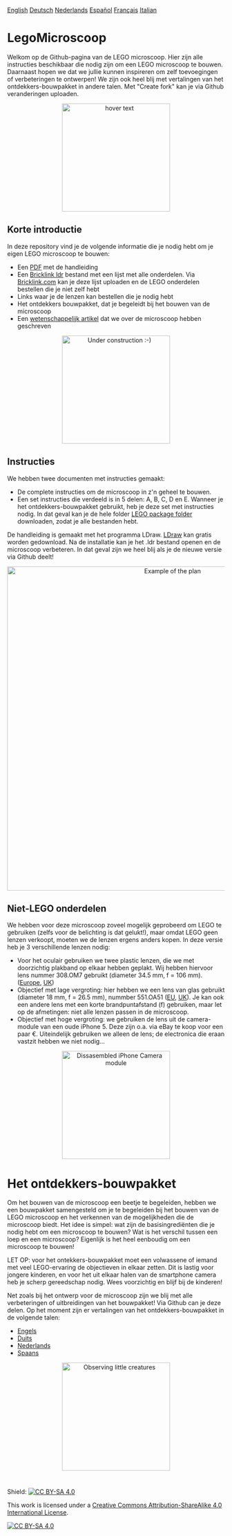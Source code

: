 
[English][Readme]   [Deutsch][Readme_D]   [Nederlands][Readme_NL]   [Español][Readme_ES]   [Français][Readme_FR]    [Italian][Readme_IT]
# LegoMicroscoop

Welkom op de Github-pagina van de LEGO microscoop. Hier zijn alle instructies beschikbaar die nodig zijn om een LEGO  microscoop te bouwen. Daarnaast hopen we dat
we jullie kunnen inspireren om zelf toevoegingen of verbeteringen te ontwerpen! We zijn ook heel blij met vertalingen van het ontdekkers-bouwpakket in andere talen.
Met "Create fork" kan je via Github veranderingen uploaden.


<p align="center">
  <img src="https://github.com/tobetz/LegoMicroscope/blob/main/Images/CAD_model.jpg" width="250" title="hover text">
</p>

## Korte introductie

In deze repository vind je de volgende informatie die je nodig hebt om je eigen LEGO microscoop te bouwen:
- Een [PDF][pdf] met de handleiding
- Een [Bricklink ldr][bricklink_list] bestand met een lijst met alle onderdelen. Via [Bricklink.com][bricklink_link] kan je deze lijst uploaden en de LEGO onderdelen
bestellen die je niet zelf hebt
- Links waar je de lenzen kan bestellen die je nodig hebt
- Het ontdekkers bouwpakket, dat je begeleidt bij het bouwen van de microscoop
- Een [wetenschappelijk artikel][bioRxiv] dat we over de microscoop hebben geschreven

<p align="center">
  <img src="https://github.com/tobetz/LegoMicroscope/blob/main/Images/build.gif" width="250" title="Under construction :-)">
</p>

## Instructies

We hebben twee documenten met instructies gemaakt:
- De complete instructies om de microscoop in z'n geheel te bouwen.
- Een set instructies die verdeeld is in 5 delen: A, B, C, D en E. Wanneer je het ontdekkers-bouwpakket gebruikt, heb je deze set met instructies nodig. In dat geval kan je de hele folder [LEGO package folder][package_folder] downloaden, zodat je alle bestanden hebt.

De handleiding is gemaakt met het programma LDraw. [LDraw][link_ldraw] kan gratis worden gedownload. Na de installatie kan je het .ldr bestand openen en de microscoop verbeteren. In dat geval zijn we heel blij als je de nieuwe versie via Github deelt!

<p align="center">
  <img src="https://github.com/tobetz/LegoMicroscope/blob/main/Images/plan.jpg" width="750" title="Example of the plan">
</p>

## Niet-LEGO onderdelen
We hebben voor deze microscoop zoveel mogelijk geprobeerd om LEGO te gebruiken (zelfs voor de belichting is dat gelukt!), maar omdat LEGO geen lenzen verkoopt,
moeten we de lenzen ergens anders kopen. In deze versie heb je 3 verschillende lenzen nodig:
- Voor het oculair gebruiken we twee plastic lenzen, die we met doorzichtig plakband op elkaar hebben geplakt. Wij hebben hiervoor lens nummer 308.OM7 gebruikt (diameter 34.5 mm, f = 106 mm). ([Europe][EU_Lense], [UK][UK_Lense])
- Objectief met lage vergroting: hier hebben we een lens van glas gebruikt (diameter 18 mm, f = 26.5 mm), nummber 551.OA51 ([EU][EU_lense_glas], [UK][UK_Lense]). 
Je kan ook een andere lens met een korte brandpuntafstand (f) gebruiken, maar let op de afmetingen: niet alle lenzen passen in de microscoop.
- Objectief met hoge vergroting: we gebruiken de lens uit de camera-module van een oude iPhone 5. Deze zijn o.a. via eBay te koop voor een paar €.
Uiteindelijk gebruiken we alleen de lens; de electronica die eraan vastzit hebben we niet nodig...

<p align="center">
  <img src="https://github.com/tobetz/LegoMicroscope/blob/main/Images/camera.jpg" width="250" title="Dissasembled iPhone Camera module">
</p>

# Het ontdekkers-bouwpakket

Om het bouwen van de microscoop een beetje te begeleiden, hebben we een bouwpakket samengesteld om je te begeleiden bij het bouwen van de LEGO microscoop
en het verkennen van de mogelijkheden die de microscoop biedt. Het idee is simpel: wat zijn de basisingrediënten die je nodig hebt om een microscoop te bouwen?
Wat is het verschil tussen een loep en een microscoop? Eigenlijk is het heel eenboudig om een microscoop te bouwen!

LET OP: voor het ontekkers-bouwpakket moet een volwassene of iemand met veel LEGO-ervaring de objectieven in elkaar zetten. Dit is lastig voor jongere kinderen,
en voor het uit elkaar halen van de smartphone camera heb je scherp gereedschap nodig. Wees voorzichtig en blijf bij de kinderen!



Net zoals bij het ontwerp voor de microscoop zijn we blij met alle verbeteringen of uitbreidingen van het bouwpakket! Via Github can je deze delen.
Op het moment zijn er vertalingen van het ontdekkers-bouwpakket in de volgende talen:
- [Engels][ExplorerKitEN]
- [Duits][ExplorerKitD]
- [Nederlands][ExplorerKitNL]
- [Spaans][ExplorerKitES]

<p align="center">
  <img src="https://github.com/tobetz/LegoMicroscope/blob/main/Images/urzeitkrebse.gif" width="250" title="Observing little creatures">
</p>

# 


Shield: [![CC BY-SA 4.0][cc-by-sa-shield]][cc-by-sa]

This work is licensed under a
[Creative Commons Attribution-ShareAlike 4.0 International License][cc-by-sa].

[![CC BY-SA 4.0][cc-by-sa-image]][cc-by-sa]


[link_ldraw]: https://www.ldraw.org/article/104.html
[bricklink_list]: https://github.com/tobetz/LegoMicroscope/blob/main/Just_Plans_and_Parts/Mikroscope_plan_parts_Bricklink.ldr
[bricklink_link]: https://www.bricklink.com/
[pdf]: https://github.com/tobetz/LegoMicroscope/blob/main/Just_Plans_and_Parts/Mikroscope_plan.pdf
[cc-by-sa]: http://creativecommons.org/licenses/by-sa/4.0/
[cc-by-sa-image]: https://licensebuttons.net/l/by-sa/4.0/88x31.png
[cc-by-sa-shield]: https://img.shields.io/badge/License-CC%20BY--SA%204.0-lightgrey.svg
[Readme_NL]: https://github.com/tobetz/LegoMicroscope/blob/main/README_NL.md
[Readme_D]: https://github.com/tobetz/LegoMicroscope/blob/main/README_D.md
[Readme]: https://github.com/tobetz/LegoMicroscope/blob/main/README.md
[Readme_FR]: https://github.com/tobetz/LegoMicroscope/blob/main/README_FR.md
[Readme_ES]: https://github.com/tobetz/LegoMicroscope/blob/main/README_ES.md
[Readme_IT]: https://github.com/tobetz/LegoMicroscope/blob/main/README_IT.md
[EU_Lense]: https://astromedia.de/Opti-Media-Linse-OM7
[EU_Lense_glas]: https://astromedia.de/Opti-MediaAchromat-51
[UK_Lense]: http://www.astromediashop.co.uk/Components.html
[package_folder]: https://github.com/tobetz/LegoMicroscope/tree/main/Lego_Package
[bioRxiv]: https://www.biorxiv.org/content/10.1101/2021.04.11.439311v1
[ExplorerKitEN]: https://github.com/tobetz/LegoMicroscope/blob/main/Lego_Package/EN_Manual%20discovery%20kit.docx
[ExplorerKitD]: https://github.com/tobetz/LegoMicroscope/blob/main/Lego_Package/DE_Anleitung_Entdecker_Kit.docx
[ExplorerKitNL]: https://github.com/tobetz/LegoMicroscope/blob/main/Lego_Package/NL_Handleiding%20bouwpakket.docx
[ExplorerKitES]: https://github.com/tobetz/LegoMicroscope/blob/main/Lego_Package/ES_Instrucciones%20set%20descubridor.docx
